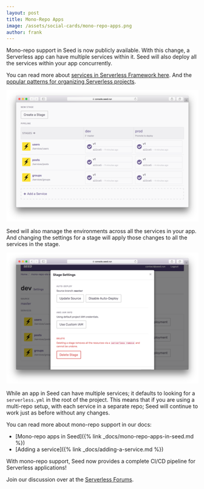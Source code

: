 ```yaml
---
layout: post
title: Mono-Repo Apps
image: /assets/social-cards/mono-repo-apps.png
author: frank
---
```


Mono-repo support in Seed is now publicly available. With this change, a Serverless app can have multiple services within it. Seed will also deploy all the services within your app concurrently.

You can read more about [services in Serverless Framework here](https://serverless.com/framework/docs/providers/aws/guide/services/). And the [popular patterns for organizing Serverless projects](https://serverless-stack.com/chapters/organizing-serverless-projects.html).

![App Pipeline view](/assets/blog/mono-repo-apps/app-pipeline-view.png)

Seed will also manage the environments across all the services in your app. And changing the settings for a stage will apply those changes to all the services in the stage.

![App Stage settings](/assets/blog/mono-repo-apps/app-stage-settings.png)

While an app in Seed can have multiple services; it defaults to looking for a `serverless.yml` in the root of the project. This means that if you are using a multi-repo setup, with each service in a separate repo; Seed will continue to work just as before without any changes.

You can read more about mono-repo support in our docs:

- [Mono-repo apps in Seed]({% link _docs/mono-repo-apps-in-seed.md %})
- [Adding a service]({% link _docs/adding-a-service.md %})

With mono-repo support, Seed now provides a complete CI/CD pipeline for Serverless applications!

Join our discussion over at the [Serverless Forums](https://forum.serverless.com/t/ci-cd-for-mono-repo-serverless-apps/5255).
